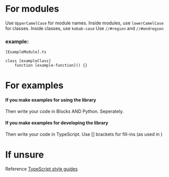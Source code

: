 # For modules
Use `UpperCamelCase` for module names.
Inside modules, use `lowerCamelCase` for classes.
Inside classes, use `kebab-case`
Use `//#region` and `//#endregion`
### example:
`[ExampleModule].ts`
```
class [exampleClass]
    function [example-function]() {}
```
# For examples
#### If you make examples for using the library
Then write your code in Blocks AND Python. Seperately.
#### If you make examples for developing the library
Then write your code in TypeScript. Use [] brackets for fill-ins (as used in )

# If unsure
Reference [TypeScript style guides](https://ts.dev/style/)
